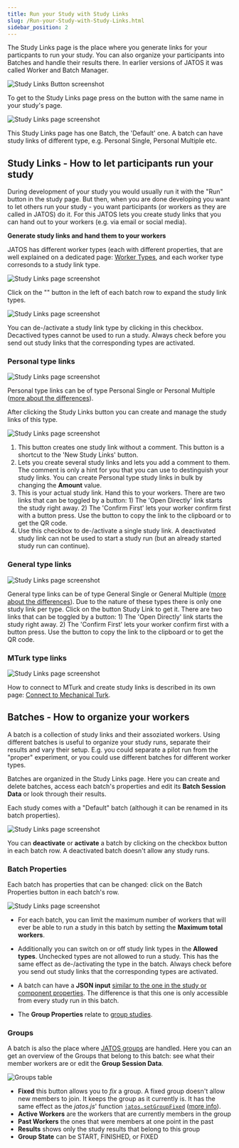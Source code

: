 ```yaml
---
title: Run your Study with Study Links
slug: /Run-your-Study-with-Study-Links.html
sidebar_position: 2
---
```


The Study Links page is the place where you generate links for your particpants to run your study. You can also organize your participants into Batches and handle their results there. In earlier versions of JATOS it was called Worker and Batch Manager.

![Study Links Button screenshot](/img/study_links_1.png)

To get to the Study Links page press on the button with the same name in your study's page.


![Study Links page screenshot](/img/study_links_2.png)

This Study Links page has one Batch, the 'Default' one. A batch can have study links of different type, e.g. Personal Single, Personal Multiple etc.


## Study Links - How to let participants run your study

During development of your study you would usually run it with the "Run" button in the study page. But then, when you are done developing you want to let others run your study - you want participants (or workers as they are called in JATOS) do it. For this JATOS lets you create study links that you can hand out to your workers (e.g. via email or social media).

**Generate study links and hand them to your workers**

JATOS has different worker types (each with different properties, that are well explained on a dedicated page: [Worker Types](Worker-Types.html), and each worker type corresonds to a study link type.

![Study Links page screenshot](/img/study_links_3.png)

Click on the "<span class="glyphicon glyphicon-chevron-right"></span>" button in the left of each batch row to expand the study link types.

![Study Links page screenshot](/img/study_links_7.png)

You can de-/activate a study link type by clicking in this checkbox. Decactived types cannot be used to run a study. Always check before you send out study links that the corresponding types are activated.


### Personal type links

![Study Links page screenshot](/img/study_links_4.png)

Personal type links can be of type Personal Single or Personal Multiple ([more about the differences](Worker-Types.html)).

After clicking the Study Links button you can create and manage the study links of this type.

![Study Links page screenshot](/img/study_links_11.png)

1. This button creates one study link without a comment. This button is a shortcut to the 'New Study Links' button.
1. Lets you create several study links and lets you add a comment to them. The comment is only a hint for you that you can use to destinguish your study links. You can create Personal type study links in bulk by changing the **Amount** value.
1. This is your actual study link. Hand this to your workers. There are two links that can be toggled by a button: 1) The 'Open Directly' link starts the study right away. 2) The 'Confirm First' lets your worker confirm first with a button press. Use the <span class="glyphicon glyphicon-duplicate"></span> button to copy the link to the clipboard or <span class="glyphicon glyphicon-qrcode"></span> to get the QR code.
1. Use this checkbox to de-/activate a single study link. A deactivated study link can not be used to start a study run (but an already started study run can continue).


### General type links

![Study Links page screenshot](/img/study_links_5.png)

General type links can be of type General Single or General Multiple ([more about the differences](Worker-Types.html)). Due to the nature of these types there is only one study link per type. Click on the button Study Link to get it. There are two links that can be toggled by a button: 1) The 'Open Directly' link starts the study right away. 2) The 'Confirm First' lets your worker confirm first with a button press. Use the <span class="glyphicon glyphicon-duplicate"></span> button to copy the link to the clipboard or <span class="glyphicon glyphicon-qrcode"></span> to get the QR code.


### MTurk type links

![Study Links page screenshot](/img/study_links_6.png)

How to connect to MTurk and create study links is described in its own page: [Connect to Mechanical Turk](Connect-to-Mechanical-Turk.html).


## Batches - How to organize your workers

A batch is a collection of study links and their assoziated workers. Using different batches is useful to organize your study runs, separate their results and vary their setup. E.g. you could separate a pilot run from the "proper" experiment, or you could use different batches for different worker types.

Batches are organized in the Study Links page. Here you can create and delete batches, access each batch's properties and edit its **Batch Session Data** or look through their results.

Each study comes with a "Default" batch (although it can be renamed in its batch properties).

![Study Links page screenshot](/img/study_links_12.png)

You can **deactivate** or **activate** a batch by clicking on the checkbox button in each batch row. A deactivated batch doesn't allow any study runs.


### Batch Properties

Each batch has properties that can be changed: click on the Batch Properties button in each batch's row.

![Study Links page screenshot](/img/study_links_13.png)

* For each batch, you can limit the maximum number of workers that will ever be able to run a study in this batch by setting the **Maximum total workers**.

* Additionally you can switch on or off study link types in the **Allowed types**. Unchecked types are not allowed to run a study. This has the same effect as de-/activating the type in the batch. Always check before you send out study links that the corresponding types are activated.

* A batch can have a **JSON input** [similar to the one in the study or component properties](Write-your-own-Study-Basics-and-Beyond.html#study-json-input-and-component-json-input). The difference is that this one is only accessible from every study run in this batch.

* The **Group Properties** relate to [group studies](Write-Group-Studies-I-Setup.html#group-settings-in-each-batchs-properties).


### Groups

A batch is also the place where [JATOS groups](Write-Group-Studies-I-Setup.html) are handled. Here you can an get an overview of the Groups that belong to this batch: see what their member workers are or edit the **Group Session Data**.

![Groups table](/img/groups_view.png)

* **Fixed** this button allows you to _fix_ a group. A fixed group doesn't allow new members to join. It keeps the group as it currently is. It has the same effect as the _jatos.js_' function [`jatos.setGroupFixed`](jatos.js-Reference.html#jatossetgroupfixed) ([more info](Write-Group-Studies-II-JavaScript-and-Messaging.html#fixing-a-group)).
* **Active Workers** are the workers that are currently members in the group
* **Past Workers** the ones that were members at one point in the past
* **Results** shows only the study results that belong to this group
* **Group State** can be START, FINISHED, or FIXED
